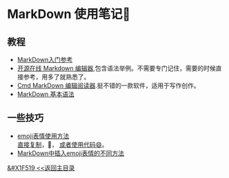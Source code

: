 # MarkDown 使用笔记:horse:
## 教程
  * [MarkDown入门参考](http://itmyhome.com/markdown/article/syntax/headers.html)
  * [开源在线 Markdown 编辑器](https://pandao.github.io/editor.md/index.html),包含语法举例。不需要专门记住，需要的时候直接参考，用多了就熟悉了。
  * [Cmd MarkDown 编辑阅读器](https://www.zybuluo.com/mdeditor).挺不错的一款软件，适用于写作创作。
  * [MarkDown 基本语法](https://github.com/younghz/Markdown)

## 一些技巧

  * [emoji表情使用方法](https://www.jianshu.com/p/e66c9a26a5d5)  
  [直接复制](http://emojihomepage.com/)，🙉， 
  [或者使用代码:smile:](https://emojipedia.org/)。   
  * [MarkDown中插入emoji表情的不同方法](https://blog.csdn.net/u014636245/article/details/82945997) 


  [&#X1F519 <<返回主目录](../README.md)
